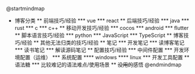 @startmindmap
* 博客分类
** 前端技巧/经验
*** vue
*** react
** 后端技巧/经验
*** java
*** rust
*** c
*** c++
** 移动开发技巧/经验
*** cocos
*** android
*** flutter
** 脚本语言技巧/经验
*** python
*** JavaScript
*** TypeScript
** 博客技巧/经验
** 其他无法归类的技巧/经验
** 笔记
*** 开发笔记
*** 读博客笔记
*** 读书笔记
*** 解读源码笔记
** 配置技巧/经验
*** 中间件配置
*** 开发环境配置（运维）
*** 系统配置
**** windows
**** linux
*** 开发工具配置
** 语法糖
*** 比较难记的语法难点/使用场景
** <s>没用的</s>感悟
@endmindmap
